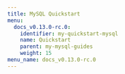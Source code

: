 ```yaml
---
title: MySQL Quickstart
menu:
  docs_v0.13.0-rc.0:
    identifier: my-quickstart-mysql
    name: Quickstart
    parent: my-mysql-guides
    weight: 15
menu_name: docs_v0.13.0-rc.0
---
```

